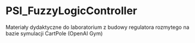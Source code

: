 # PSI_FuzzyLogicController
Materiały dydaktyczne do laboratorium z budowy regulatora rozmytego na bazie symulacji CartPole (OpenAI Gym)
